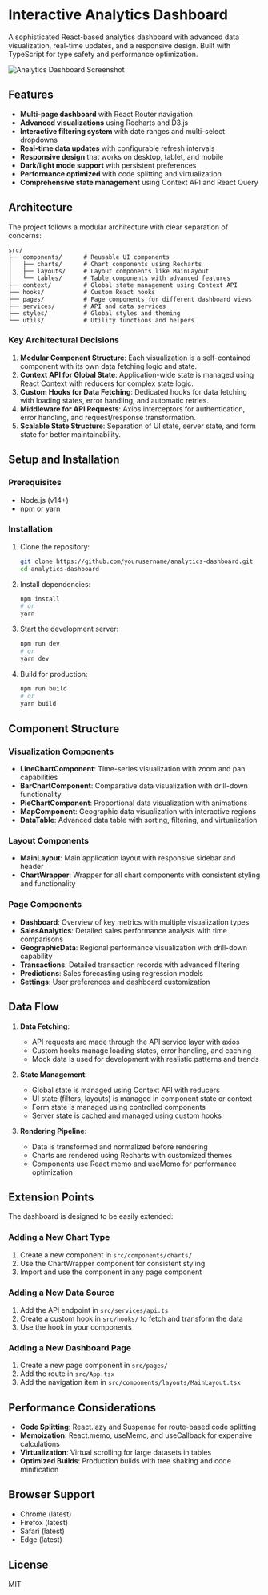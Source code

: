 # Interactive Analytics Dashboard

A sophisticated React-based analytics dashboard with advanced data visualization, real-time updates, and a responsive design. Built with TypeScript for type safety and performance optimization.

![Analytics Dashboard Screenshot](https://via.placeholder.com/1200x630/1976d2/ffffff?text=Analytics+Dashboard)

## Features

- **Multi-page dashboard** with React Router navigation
- **Advanced visualizations** using Recharts and D3.js
- **Interactive filtering system** with date ranges and multi-select dropdowns
- **Real-time data updates** with configurable refresh intervals
- **Responsive design** that works on desktop, tablet, and mobile
- **Dark/light mode support** with persistent preferences
- **Performance optimized** with code splitting and virtualization
- **Comprehensive state management** using Context API and React Query

## Architecture

The project follows a modular architecture with clear separation of concerns:

```
src/
├── components/      # Reusable UI components
│   ├── charts/      # Chart components using Recharts
│   ├── layouts/     # Layout components like MainLayout
│   └── tables/      # Table components with advanced features
├── context/         # Global state management using Context API
├── hooks/           # Custom React hooks 
├── pages/           # Page components for different dashboard views
├── services/        # API and data services
├── styles/          # Global styles and theming
└── utils/           # Utility functions and helpers
```

### Key Architectural Decisions

1. **Modular Component Structure**: Each visualization is a self-contained component with its own data fetching logic and state.
2. **Context API for Global State**: Application-wide state is managed using React Context with reducers for complex state logic.
3. **Custom Hooks for Data Fetching**: Dedicated hooks for data fetching with loading states, error handling, and automatic retries.
4. **Middleware for API Requests**: Axios interceptors for authentication, error handling, and request/response transformation.
5. **Scalable State Structure**: Separation of UI state, server state, and form state for better maintainability.

## Setup and Installation

### Prerequisites

- Node.js (v14+)
- npm or yarn

### Installation

1. Clone the repository:
   ```bash
   git clone https://github.com/yourusername/analytics-dashboard.git
   cd analytics-dashboard
   ```

2. Install dependencies:
   ```bash
   npm install
   # or
   yarn
   ```

3. Start the development server:
   ```bash
   npm run dev
   # or
   yarn dev
   ```

4. Build for production:
   ```bash
   npm run build
   # or
   yarn build
   ```

## Component Structure

### Visualization Components

- **LineChartComponent**: Time-series visualization with zoom and pan capabilities
- **BarChartComponent**: Comparative data visualization with drill-down functionality
- **PieChartComponent**: Proportional data visualization with animations
- **MapComponent**: Geographic data visualization with interactive regions
- **DataTable**: Advanced data table with sorting, filtering, and virtualization

### Layout Components

- **MainLayout**: Main application layout with responsive sidebar and header
- **ChartWrapper**: Wrapper for all chart components with consistent styling and functionality

### Page Components

- **Dashboard**: Overview of key metrics with multiple visualization types
- **SalesAnalytics**: Detailed sales performance analysis with time comparisons
- **GeographicData**: Regional performance visualization with drill-down capability
- **Transactions**: Detailed transaction records with advanced filtering
- **Predictions**: Sales forecasting using regression models
- **Settings**: User preferences and dashboard customization

## Data Flow

1. **Data Fetching**: 
   - API requests are made through the API service layer with axios
   - Custom hooks manage loading states, error handling, and caching
   - Mock data is used for development with realistic patterns and trends

2. **State Management**:
   - Global state is managed using Context API with reducers
   - UI state (filters, layouts) is managed in component state or context
   - Form state is managed using controlled components
   - Server state is cached and managed using custom hooks

3. **Rendering Pipeline**:
   - Data is transformed and normalized before rendering
   - Charts are rendered using Recharts with customized themes
   - Components use React.memo and useMemo for performance optimization

## Extension Points

The dashboard is designed to be easily extended:

### Adding a New Chart Type

1. Create a new component in `src/components/charts/`
2. Use the ChartWrapper component for consistent styling
3. Import and use the component in any page component

### Adding a New Data Source

1. Add the API endpoint in `src/services/api.ts`
2. Create a custom hook in `src/hooks/` to fetch and transform the data
3. Use the hook in your components

### Adding a New Dashboard Page

1. Create a new page component in `src/pages/`
2. Add the route in `src/App.tsx`
3. Add the navigation item in `src/components/layouts/MainLayout.tsx`

## Performance Considerations

- **Code Splitting**: React.lazy and Suspense for route-based code splitting
- **Memoization**: React.memo, useMemo, and useCallback for expensive calculations
- **Virtualization**: Virtual scrolling for large datasets in tables
- **Optimized Builds**: Production builds with tree shaking and code minification

## Browser Support

- Chrome (latest)
- Firefox (latest)
- Safari (latest)
- Edge (latest)

## License

MIT